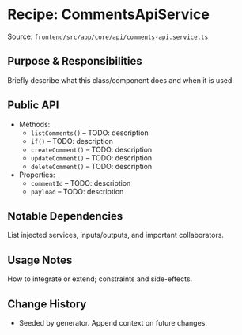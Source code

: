 # Recipe: CommentsApiService

Source: `frontend/src/app/core/api/comments-api.service.ts`

## Purpose & Responsibilities
Briefly describe what this class/component does and when it is used.

## Public API
- Methods:
  - `listComments()` – TODO: description
  - `if()` – TODO: description
  - `createComment()` – TODO: description
  - `updateComment()` – TODO: description
  - `deleteComment()` – TODO: description
- Properties:
  - `commentId` – TODO: description
  - `payload` – TODO: description

## Notable Dependencies
List injected services, inputs/outputs, and important collaborators.

## Usage Notes
How to integrate or extend; constraints and side-effects.

## Change History
- Seeded by generator. Append context on future changes.
